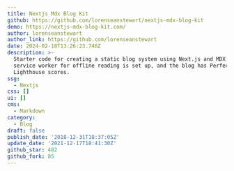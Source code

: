 ```yaml
---
title: Nextjs Mdx Blog Kit
github: https://github.com/lorenseanstewart/nextjs-mdx-blog-kit
demo: https://nextjs-mdx-blog-kit.com/
author: lorenseanstewart
author_link: https://github.com/lorenseanstewart
date: 2024-02-18T13:26:23.746Z
description: >-
  Starter code for creating a static blog system using Next.js and MDX. A
  service worker for offline reading is set up, and the blog has Perfect
  Lighthouse scores.
ssg:
  - Nextjs
css: []
ui: []
cms:
  - Markdown
category:
  - Blog
draft: false
publish_date: '2018-12-31T18:37:05Z'
update_date: '2021-12-17T18:41:30Z'
github_star: 482
github_fork: 85
---
```

